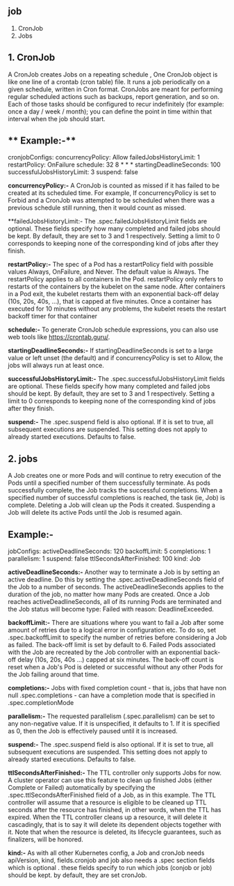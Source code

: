 ## job

1. CronJob
2. Jobs

## 1. CronJob

A CronJob creates Jobs on a repeating schedule , One CronJob object is like one line of a crontab (cron table) file. It runs a job periodically on a given schedule, written in Cron format.
 CronJobs are meant for performing regular scheduled actions such as backups, report generation, and so on. Each of those tasks should be configured to recur indefinitely (for example: once a day / week / month); you can define the point in time within that interval when the job should start.

 ## ** Example:-**

 cronjobConfigs:
    concurrencyPolicy: Allow
    failedJobsHistoryLimit: 1
    restartPolicy: OnFailure
    schedule: 32 8 * * *
    startingDeadlineSeconds: 100
    successfulJobsHistoryLimit: 3
    suspend: false

**concurrencyPolicy:-** A CronJob is counted as missed if it has failed to be created at its scheduled time. For example, If concurrencyPolicy is set to Forbid and a CronJob was attempted to be scheduled when there was a previous schedule still running, then it would count as missed.

**failedJobsHistoryLimit:- The .spec.failedJobsHistoryLimit fields are optional. These fields specify how many completed and failed jobs should be kept. By default, they are set to 3 and 1 respectively. Setting a limit to 0 corresponds to keeping none of the corresponding kind of jobs after they finish.

**restartPolicy:-** The spec of a Pod has a restartPolicy field with possible values Always, OnFailure, and Never. The default value is Always.
The restartPolicy applies to all containers in the Pod. restartPolicy only refers to restarts of the containers by the kubelet on the same node. After containers in a Pod exit, the kubelet restarts them with an exponential back-off delay (10s, 20s, 40s, …), that is capped at five minutes. Once a container has executed for 10 minutes without any problems, the kubelet resets the restart backoff timer for that container

**schedule:-** To generate CronJob schedule expressions, you can also use web tools like https://crontab.guru/.

**startingDeadlineSeconds:-** If startingDeadlineSeconds is set to a large value or left unset (the default) and if concurrencyPolicy is set to Allow, the jobs will always run at least once.

**successfulJobsHistoryLimit:-** The .spec.successfulJobsHistoryLimit fields are optional. These fields specify how many completed and failed jobs should be kept. By default, they are set to 3 and 1 respectively. Setting a limit to 0 corresponds to keeping none of the corresponding kind of jobs after they finish.

**suspend:-** The .spec.suspend field is also optional. If it is set to true, all subsequent executions are suspended. This setting does not apply to already started executions. Defaults to false.


## 2. jobs

A Job creates one or more Pods and will continue to retry execution of the Pods until a specified number of them successfully terminate. As pods successfully complete, the Job tracks the successful completions. When a specified number of successful completions is reached, the task (ie, Job) is complete. Deleting a Job will clean up the Pods it created. Suspending a Job will delete its active Pods until the Job is resumed again.

## **Example:-**

jobConfigs:
    activeDeadlineSeconds: 120
    backoffLimit: 5
    completions: 1
    parallelism: 1
    suspend: false
    ttlSecondsAfterFinished: 100
kind: Job

**activeDeadlineSeconds:-** Another way to terminate a Job is by setting an active deadline. Do this by setting the .spec.activeDeadlineSeconds field of the Job to a number of seconds. The activeDeadlineSeconds applies to the duration of the job, no matter how many Pods are created. Once a Job reaches activeDeadlineSeconds, all of its running Pods are terminated and the Job status will become type: Failed with reason: DeadlineExceeded.

**backoffLimit:-** There are situations where you want to fail a Job after some amount of retries due to a logical error in configuration etc. To do so, set .spec.backoffLimit to specify the number of retries before considering a Job as failed. The back-off limit is set by default to 6. Failed Pods associated with the Job are recreated by the Job controller with an exponential back-off delay (10s, 20s, 40s ...) capped at six minutes. The back-off count is reset when a Job's Pod is deleted or successful without any other Pods for the Job failing around that time.

**completions:-** Jobs with fixed completion count - that is, jobs that have non null .spec.completions - can have a completion mode that is specified in .spec.completionMode

**parallelism:-** The requested parallelism (.spec.parallelism) can be set to any non-negative value. If it is unspecified, it defaults to 1. If it is specified as 0, then the Job is effectively paused until it is increased.

**suspend:-** The .spec.suspend field is also optional. If it is set to true, all subsequent executions are suspended. This setting does not apply to already started executions. Defaults to false.

**ttlSecondsAfterFinished:-** The TTL controller only supports Jobs for now. A cluster operator can use this feature to clean up finished Jobs (either Complete or Failed) automatically by specifying the .spec.ttlSecondsAfterFinished field of a Job, as in this example. The TTL controller will assume that a resource is eligible to be cleaned up TTL seconds after the resource has finished, in other words, when the TTL has expired. When the TTL controller cleans up a resource, it will delete it cascadingly, that is to say it will delete its dependent objects together with it. Note that when the resource is deleted, its lifecycle guarantees, such as finalizers, will be honored.

**kind:-** As with all other Kubernetes config, a Job and cronJob needs apiVersion, kind, fields.cronjob and job also needs a .spec section fields which is optional . these fields specify to run which jobs (conjob or job) should be kept. by default, they are set cronJob.